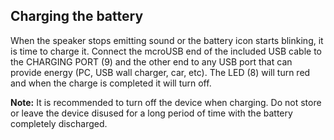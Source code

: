 ## Charging the battery

When the speaker stops emitting sound or the battery icon starts blinking, it is time to charge it. Connect the mcroUSB end of the included USB cable to the CHARGING PORT (9) and the other end to any USB port that can provide energy (PC, USB wall charger, car, etc). The LED (8) will turn red and when the charge is completed it will turn off.

**Note:** It is recommended to turn off the device when charging.  Do not store or leave the device disused for a long period of time with the battery completely discharged.

